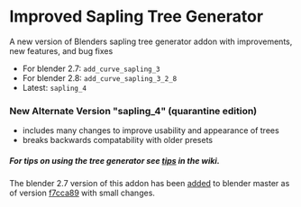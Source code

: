 # Improved Sapling Tree Generator
A new version of Blenders sapling tree generator addon with improvements, new features, and bug fixes

* For blender 2.7: `add_curve_sapling_3`
* For blender 2.8: `add_curve_sapling_3_2_8`
* Latest: `sapling_4`

### New Alternate Version "sapling_4" (quarantine edition)
* includes many changes to improve usability and appearance of trees
* breaks backwards compatability with older presets

##### For tips on using the tree generator see [tips](https://github.com/abpy/improved-sapling-tree-generator/wiki/Tips) in the wiki.

The blender 2.7 version of this addon has been [added](https://developer.blender.org/rBAc3a6d9132a44afd254fa120157c66e72b751e6f1) to blender master as of version [f7cca89](https://github.com/abpy/improved-sapling-tree-generator/commit/720f312cb083c7a1b866f006b38fcf67521a6f39) with small changes.

